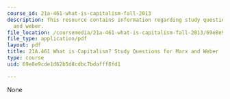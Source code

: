```yaml
---
course_id: 21a-461-what-is-capitalism-fall-2013
description: This resource contains information regarding study questions for marx
  and weber.
file_location: /coursemedia/21a-461-what-is-capitalism-fall-2013/69e8e9cde1d62b5d8cdbc7bdafff8fd1_MIT21A_461F13_Rd_Qs_Mr_Wb.pdf
file_type: application/pdf
layout: pdf
title: 21A.461 What is Capitalism? Study Questions for Marx and Weber
type: course
uid: 69e8e9cde1d62b5d8cdbc7bdafff8fd1

---
```

None
